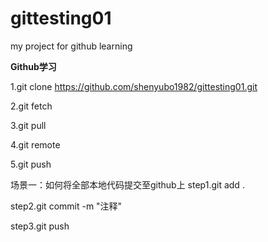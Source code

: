 # gittesting01
my project for github learning

**Github学习**

1.git clone https://github.com/shenyubo1982/gittesting01.git

2.git fetch

3.git pull

4.git remote

5.git push

场景一：如何将全部本地代码提交至github上
step1.git add .

step2.git commit -m "注释"

step3.git push







